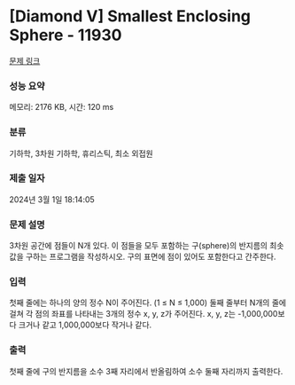 # [Diamond V] Smallest Enclosing Sphere - 11930 

[문제 링크](https://www.acmicpc.net/problem/11930) 

### 성능 요약

메모리: 2176 KB, 시간: 120 ms

### 분류

기하학, 3차원 기하학, 휴리스틱, 최소 외접원

### 제출 일자

2024년 3월 1일 18:14:05

### 문제 설명

<p>3차원 공간에 점들이 N개 있다. 이 점들을 모두 포함하는 구(sphere)의 반지름의 최솟값을 구하는 프로그램을 작성하시오. 구의 표면에 점이 있어도 포함한다고 간주한다.</p>

### 입력 

 <p>첫째 줄에는 하나의 양의 정수 N이 주어진다. (1 ≤ N ≤ 1,000) 둘째 줄부터 N개의 줄에 걸쳐 각 점의 좌표를 나타내는 3개의 정수 x, y, z가 주어진다. x, y, z는 -1,000,000보다 크거나 같고 1,000,000보다 작거나 같다.</p>

### 출력 

 <p>첫째 줄에 구의 반지름을 소수 3째 자리에서 반올림하여 소수 둘째 자리까지 출력한다.</p>


